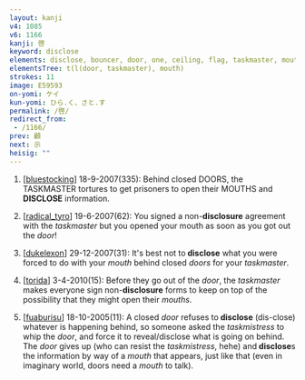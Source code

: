 ```yaml
---
layout: kanji
v4: 1085
v6: 1166
kanji: 啓
keyword: disclose
elements: disclose, bouncer, door, one, ceiling, flag, taskmaster, mouth
elementsTree: t(l(door, taskmaster), mouth)
strokes: 11
image: E59593
on-yomi: ケイ
kun-yomi: ひら.く、さと.す
permalink: /啓/
redirect_from:
 - /1166/
prev: 顧
next: 示
heisig: ""
---
```


1) [<a href="http://kanji.koohii.com/profile/bluestocking">bluestocking</a>] 18-9-2007(335): Behind closed DOORS, the TASKMASTER tortures to get prisoners to open their MOUTHS and<strong> DISCLOSE</strong> information.

2) [<a href="http://kanji.koohii.com/profile/radical_tyro">radical_tyro</a>] 19-6-2007(62): You signed a non-<strong>disclosure</strong> agreement with the <em>taskmaster</em> but you opened your mouth as soon as you got out the <em>door</em>!

3) [<a href="http://kanji.koohii.com/profile/dukelexon">dukelexon</a>] 29-12-2007(31): It&#039;s best not to<strong> disclose</strong> what you were forced to do with your <em>mouth</em> behind closed <em>doors</em> for your <em>taskmaster</em>.

4) [<a href="http://kanji.koohii.com/profile/torida">torida</a>] 3-4-2010(15): Before they go out of the <em>door</em>, the <em>taskmaster</em> makes everyone sign non-<strong>disclosure</strong> forms to keep on top of the possibility that they might open their <em>mouths</em>.

5) [<a href="http://kanji.koohii.com/profile/fuaburisu">fuaburisu</a>] 18-10-2005(11): A closed <em>door</em> refuses to<strong> disclose</strong> (dis-close) whatever is happening behind, so someone asked the <em>taskmistress</em> to whip the <em>door</em>, and force it to reveal/disclose what is going on behind. The <em>door</em> gives up (who can resist the <em>taskmistress</em>, hehe) and<strong> disclose</strong>s the information by way of a <em>mouth</em> that appears, just like that (even in imaginary world, doors need a <em>mouth</em> to talk).

